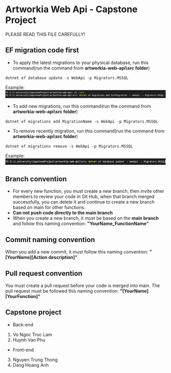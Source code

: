 # Artworkia Web Api - Capstone Project
PLEASE READ THIS FILE CAREFULLY!
## EF migration code first
- To apply the latest migrations to your physical database, run this command(run the command from <strong>artworkia-web-api\src folder</strong>)
```
dotnet ef database update -s WebApi -p Migrators.MSSQL
```
Example:
![](./screenshots/Screenshot%202023-12-06%20183420.png)
- To add new migrations, run this command(run the command from <strong>artworkia-web-api\src folder</strong>)
```
dotnet ef migrations add MigrationName -s WebApi -p Migrators.MSSQL
```
- To remove recently migration, run this command(run the command from <strong>artworkia-web-api\src folder</strong>)
```
dotnet ef migrations remove -s WebApi -p Migrators.MSSQL
```
Example:
![](./screenshots/Screenshot%202023-12-06%20232425.png)
## Branch convention
- For every new function, you must create a new branch, then invite other members to review your code in Git Hub, when that branch merged successfully, you can delete it and continue to create a new branch based on main for other functions.
- **Can not push code directly to the main branch**
- When you create a new branch, it must be based on the **main branch** and follow this naming convention:
**"YourName_FunctionName"**
## Commit naming convention
When you add a new commit, it must follow this naming convention:
**"[YourName][Action description]"**
## Pull request convention
You must create a pull request before your code is merged into main. The pull request must be followed this naming convention:
**"[YourName][YourFunction]"**
## Capstone project
- Back-end
1. Vo Ngoc Truc Lam
2. Huynh Van Phu
- Front-end
3. Nguyen Trung Thong
4. Dang Hoang Anh
